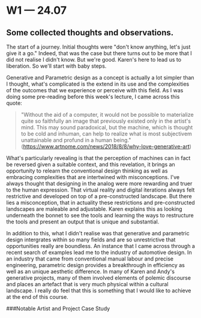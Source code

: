 # W1 — 24.07

## Some collected thoughts and observations.

The start of a journey. Initial thoughts were "don't know anything, let's just give it a go." Indeed, that was the case but there turns out to be more that I did not realise I didn't know. But we're good. Karen's here to lead us to liberation. So we'll start with baby steps.</br>

Generative and Parametric design as a concept is actually a lot simpler than I thought, what's complicated is the extend in its use and the complexities of the outcomes that we experience or perceive with this field. As I was doing some pre-reading before this week's lecture, I came across this quote:</br>
>"Without the aid of a computer, it would not be possible to materialize quite so faithfully an image that previously existed only in the artist's mind. This may sound paradoxical, but the machine, which is thought to be cold and inhuman, can help to realize what is most subjectivem unattainable and profund in a human being." (https://www.artnome.com/news/2018/8/8/why-love-generative-art)</br>

What's particularly revealing is that the perception of machines can in fact be reversed given a suitable context, and this revelation, it brings an opportunity to relearn the conventional design thinking as well as embracing complexities that are intertwined with misconceptions. I've always thought that designing in the analog were more rewarding and truer to the human expression. That virtual reality and digital iterations always felt restrictive and developed on top of a pre-constructed landscape. But there lies a misconception, that in actuality these restrictions and pre-constructed landscapes are maleable and adjustable. Karen explains this as looking underneath the bonnet to see the tools and learning the ways to restructure the tools and present an output that is unique and substantial.</br>

In addition to this, what I didn't realise was that generative and parametric design intergrates within so many fields and are so unrestrictive that opportunities really are boundless. An instance that I came across through a recent search of examples lead me to the industry of automotive design. In an industry that came from conventional manual labour and precise engineering, parametric design provides a breakthrough in efficiency as well as an unique aesthetic difference. In many of Karen and Andy's generative projects, many of them involved elements of polemic discourse and places an artefact that is very much physical within a cultural landscape. I really do feel that this is something that I would like to achieve at the end of this course.</br>

###Notable Artist and Project Case Study
